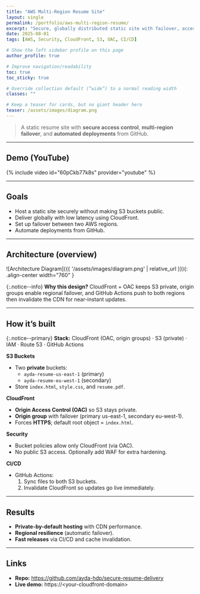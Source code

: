 ```yaml
---
title: "AWS Multi-Region Resume Site"
layout: single
permalink: /portfolio/aws-multi-region-resume/
excerpt: "Secure, globally distributed static site with failover, access control, and CI/CD."
date: 2025-08-01
tags: [AWS, Security, CloudFront, S3, OAC, CI/CD]

# Show the left sidebar profile on this page
author_profile: true

# Improve navigation/readability
toc: true
toc_sticky: true

# Override collection default (“wide”) to a normal reading width
classes: ""

# Keep a teaser for cards, but no giant header hero
teaser: /assets/images/diagram.png
---
```


> A static resume site with **secure access control**, **multi-region failover**, and **automated deployments** from GitHub.

---

## Demo (YouTube)
{% include video id="60pCkb77k8s" provider="youtube" %}

---

## Goals
- Host a static site securely without making S3 buckets public.
- Deliver globally with low latency using CloudFront.
- Set up failover between two AWS regions.
- Automate deployments from GitHub.

---

## Architecture (overview)

![Architecture Diagram]({{ '/assets/images/diagram.png' | relative_url }}){: .align-center width="760" }

{:.notice--info}
**Why this design?** CloudFront + OAC keeps S3 private, origin groups enable regional failover, and GitHub Actions push to both regions then invalidate the CDN for near-instant updates.

---

## How it’s built

{:.notice--primary}
**Stack:** CloudFront (OAC, origin groups) · S3 (private) · IAM · Route 53 · GitHub Actions

**S3 Buckets**  
- Two **private** buckets:
  - `ayda-resume-us-east-1` (primary)
  - `ayda-resume-eu-west-1` (secondary)
- Store `index.html`, `style.css`, and `resume.pdf`.

**CloudFront**  
- **Origin Access Control (OAC)** so S3 stays private.  
- **Origin group** with failover (primary us-east-1, secondary eu-west-1).  
- Forces **HTTPS**; default root object = `index.html`.

**Security**  
- Bucket policies allow only CloudFront (via OAC).  
- No public S3 access. Optionally add WAF for extra hardening.

**CI/CD**  
- GitHub Actions:
  1. Sync files to both S3 buckets.
  2. Invalidate CloudFront so updates go live immediately.

---

## Results
- **Private-by-default hosting** with CDN performance.  
- **Regional resilience** (automatic failover).  
- **Fast releases** via CI/CD and cache invalidation.

---

## Links
- **Repo:** <https://github.com/ayda-hdp/secure-resume-delivery>  
- **Live demo:** https://\<your-cloudfront-domain\>
